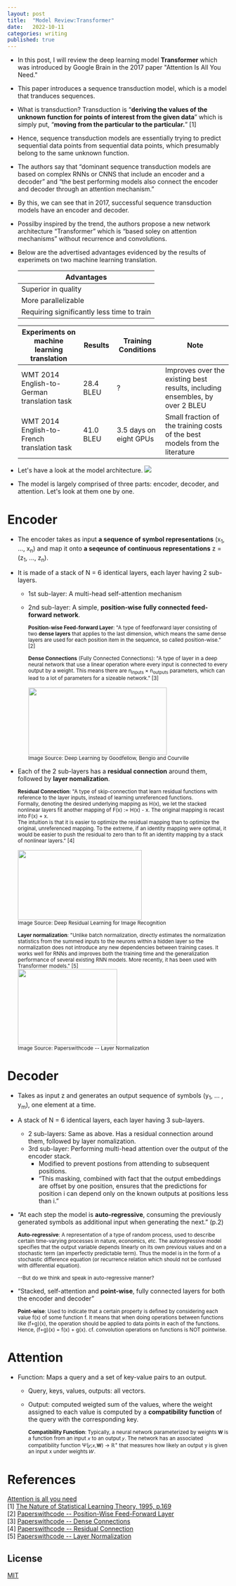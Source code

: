 ```yaml
---
layout: post
title:  "Model Review:Transformer"
date:   2022-10-11
categories: writing
published: true
---
```


* In this post, I will review the deep learning model **Transformer** which was introduced by Google Brain in the 2017 paper "Attention Is All You Need."
* This paper introduces a sequence transduction model, which is a model that tranduces sequences.
* What is transduction? Transduction is “**deriving the values of the unknown function for points of interest from the given data**” which is simply put, “**moving from the particular to the particular.**” [1]
* Hence, sequence transduction models are essentially trying to predict sequential data points from sequential data points, which presumably belong to the same unknown function.
* The authors say that “dominant sequence transduction models are based on complex RNNs or CNNS that include an encoder and a decoder” and “the best performing models also connect the encoder and decoder through an attention mechanism.”
* By this, we can see that in 2017, successful sequence transduction models have an encoder and decoder.
* Possilby inspired by the trend, the authors propose a new network architecture “Transformer” which is “based soley on attention mechanisms” without recurrence and convolutions.
* Below are the advertised advantages evidenced by the results of experimets on two machine learning translation.

  | Advantages      |
  |-----------|
  | Superior in quality   |
  | More parallelizable   |
  | Requiring significantly less time to train   |

  | Experiments on machine learning translation | Results | Training Conditions | Note |
  |-------------------|-----------------|------|------|
  | WMT 2014 English-to-German translation task | 28.4 BLEU | ? | Improves over the existing best results, including ensembles, by over 2 BLEU |
  | WMT 2014 English-to-French translation task | 41.0 BLEU | 3.5 days on eight GPUs | Small fraction of the training costs of the best models from the literature |

* Let's have a look at the model architecture.
  ![](http://machinelearningmastery.com/wp-content/uploads/2021/08/attention_research_1-727x1024.png)
* The model is largely comprised of three parts: encoder, decoder, and attention. Let's look at them one by one.

# Encoder
* The encoder takes as input **a sequence of symbol representations** (x<sub>1</sub>, ..., x<sub>n</sub>) and map it onto **a seqeunce of continuous representations** z = (z<sub>1</sub>, ..., z<sub>n</sub>).
* It is made of a stack of N = 6 identical layers, each layer having 2 sub-layers.
    * 1st sub-layer: A multi-head self-attention mechanism
    * 2nd sub-layer: A simple, **position-wise fully connected feed-forward network**.
        
      <small>**Position-wise Feed-forward Layer**: "A type of feedforward layer consisting of two **dense layers** that applies to the last dimension, which means the same dense layers are used for each position item in the sequence, so called position-wise." [2]</small>
      
      <small>**Dense Connections** (Fully Connected Connections): "A type of layer in a deep neural network that use a linear operation where every input is connected to every output by a weight. This means there are n<sub>inputs</sub> <span>&#215;</span> n<sub>outputs</sub> parameters, which can lead to a lot of parameters for a sizeable network." [3]</small> 
      
      <img src="https://production-media.paperswithcode.com/methods/Screen_Shot_2020-05-27_at_6.31.32_PM_xBfVMWZ.png" 
           width="315" 
           height="154.5" />   
      <small>Image Source: Deep Learning by Goodfellow, Bengio and Courville</small>
        
* Each of the 2 sub-layers has a **residual connection** around them, followed by **layer nomalization**.
        
  <small>**Residual Connection**: "A type of skip-connection that learn residual functions with reference to the layer inputs, instead of learning unreferenced functions.
  <br>Formally, denoting the desired underlying mapping as H(x), we let the stacked nonlinear layers fit another mapping of F(x) := H(x) - x. The original mapping is recast into F(x) + x.
  <br>The intuition is that it is easier to optimize the residual mapping than to optimize the original, unreferenced mapping. To the extreme, if an identity mapping were optimal, it would be easier to push the residual to zero than to fit an identity mapping by a stack of nonlinear layers." [4]</small>  
  
  <img src="https://production-media.paperswithcode.com/methods/resnet-e1548261477164.png" 
       width="282.5" 
       height="158.75" />           
  <small>Image Source: Deep Residual Learning for Image Recognition</small>
        
  <small>**Layer normalization**: "Unlike batch normalization, directly estimates the normalization statistics from the summed inputs to the neurons within a hidden layer so the normalization does not introduce any new dependencies between training cases. It works well for RNNs and improves both the training time and the generalization performance of several existing RNN models. More recently, it has been used with Transformer models." [5]</small>
  <br><img src="https://production-media.paperswithcode.com/methods/Screen_Shot_2020-05-19_at_4.24.42_PM.png" 
       width="226" 
       height="173" />     
  <small>Image Source: Paperswithcode -- Layer Normalization</small>

# Decoder
* Takes as input z and generates an output sequence of symbols (y<sub>1</sub>, ... , y<sub>m</sub>), one element at a time. 
* A stack of N = 6 identical layers, each layer having 3 sub-layers.
    * 2 sub-layers: Same as above. Has a residual connection around them, followed by layer nomalization.
    * 3rd sub-layer: Performing multi-head attention over the output of the encoder stack.
        * Modified to prevent postions from attending to subsequent positions.
        * “This masking, combined with fact that the output embeddings are offset by one position, ensures that the predictions for position i can depend only on the known outputs at positions less than i.”
* “At each step the model is **auto-regressive**, consuming the previously generated symbols as additional input when generating the next.” (p.2)
   
  <small>**Auto-regressive**: A representation of a type of random process, used to describe certain time-varying processes in nature, economics, etc. The autoregressive model specifies that the output variable depends linearly on its own previous values and on a stochastic term (an imperfectly predictable term). Thus the model is in the form of a stochastic difference equation (or recurrence relation which should not be confused with differential equation).</small>  
   
  <small>--But do we think and speak in auto-regressive manner?</small>

* “Stacked, self-attention and **point-wise**, fully connected layers for both the encoder and decoder”

  <small>**Point-wise**: Used to indicate that a certain property is defined by considering each value f(x) of some function f. It means that when doing operations between functions like (f+g)(x), the operation should be applied to data points in each of the functions. Hence, (f+g)(x) = f(x) + g(x). cf. convolution operations on functions is NOT pointwise.</small>

# Attention 
* Function: Maps a query and a set of key-value pairs to an output.
    * Query, keys, values, outputs: all vectors. 
    * Output: computed weigted sum of the values, where the weight assigned to each value is computed by a **compatibility function** of the query with the corresponding key.
   
      <small>**Compatibility Function**: Typically, a neural network parameterized by weights 𝐖 is a function from an input 𝑥 to an output 𝑦. The network has an associated compatibility function Ψ(𝑦;𝑥,𝐖) → ℝ<sup>+</sup> that measures how likely an output y is given an input x under weights 𝑊.</small>
    
# References
[Attention is all you need](https://arxiv.org/abs/1706.03762)
<br>[1] [The Nature of Statistical Learning Theory, 1995, p.169](https://link.springer.com/book/10.1007/978-1-4757-3264-1)
<br>[2] [Paperswithcode -- Position-Wise Feed-Forward Layer](https://paperswithcode.com/method/position-wise-feed-forward-layer)
<br>[3] [Paperswithcode -- Dense Connections](https://paperswithcode.com/method/dense-connections)
<br>[4] [Paperswithcode -- Residual Connection](https://paperswithcode.com/method/residual-connection)
<br>[5] [Paperswithcode -- Layer Normalization](https://paperswithcode.com/method/layer-normalization)

<!-- %enddocs -->

## License

[MIT](./LICENSE)
